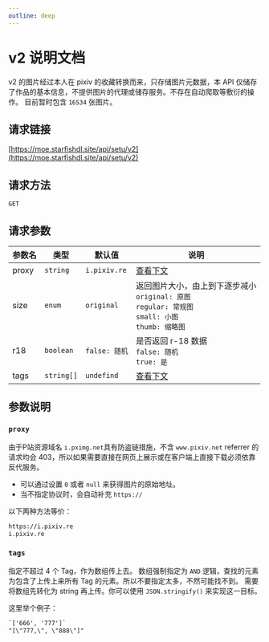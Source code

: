 ```yaml
---
outline: deep
---
```

# v2 说明文档

v2 的图片经过本人在 pixiv 的收藏转换而来，只存储图片元数据，本 API 仅储存了作品的基本信息，不提供图片的代理或储存服务。不存在自动爬取等敷衍的操作。
目前暂时包含 `16534` 张图片。

## 请求链接

[https://moe.starfishdl.site/api/setu/v2](https://moe.starfishdl.site/api/setu/v2)

## 请求方法

`GET`

## 请求参数

| 参数名 | 类型         | 默认值          | 说明                                                                                                                        |
| ------ | ------------ | --------------- | --------------------------------------------------------------------------------------------------------------------------- |
| proxy  | `string`   | `i.pixiv.re`  | [查看下文](#jump1)                                                                                                             |
| size   | `enum`     | `original`    | 返回图片大小，由上到下逐步减小<br />`original: 原图`<br />`regular: 常规图`<br />`small: 小图`<br />`thumb: 缩略图` |
| r18    | `boolean`  | `false: 随机` | 是否返回 r-18 数据<br />`false: 随机`<br />`true: 是`                                                                  |
| tags   | `string[]` | `undefind`    | [查看下文](#jump2)                                                                                                             |

## 参数说明

<span id="jump1" />

### `proxy`

由于P站资源域名 `i.pximg.net`具有防盗链措施，不含 `www.pixiv.net` referrer 的请求均会 403，所以如果需要直接在网页上展示或在客户端上直接下载必须依靠反代服务。

* 可以通过设置 `0` 或者 `null` 来获得图片的原始地址。
* 当不指定协议时，会自动补充 `https://`

以下两种方法等价：

```html
https://i.pixiv.re
i.pixiv.re
```

<span id="jump2" />

### `tags`

指定不超过 4 个 Tag，作为数组传上去。
数组强制指定为 `AND` 逻辑，查找的元素为包含了上传上来所有 Tag 的元素。所以不要指定太多，不然可能找不到。
需要将数组先转化为 string 再上传。你可以使用 `JSON.stringify()` 来实现这一目标。

这里举个例子：

```html
`['666', '777']`
"[\"777,\", \"888\"]"
```
